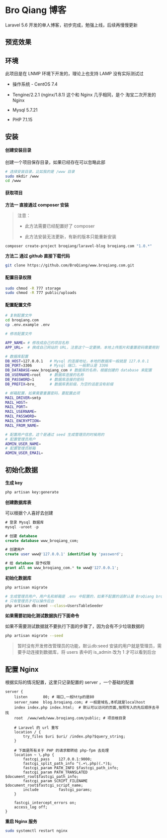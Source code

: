 # Bro Qiang 博客

Laravel 5.6 开发的单人博客，初步完成，勉强上线，后续再慢慢更新

## 预览效果


## 环境

此项目是在 LNMP 环境下开发的，理论上也支持 LAMP 没有实际测试过

- 操作系统 - CentOS 7.4

- Tengine/2.2.1 (nginx/1.8.1) 这个和 Nginx 几乎相同，是个 淘宝二次开发的 Nginx

- Mysql 5.7.21 

- PHP 7.1.15 


## 安装

#### 创建安装目录

创建一个项目保存目录，如果已经存在可以忽略此部

```bash
# 选择安装目录，比如我的是 /www 目录
sudo mkdir /www
cd /www
```

#### 获取项目

__方法一 直接通过 composer 安装__

> 注意：
> 
> - 此方法需要已经配置好了 composer
> 
> - 此方法安装无法更新，有新的版本只能重新安装

```bash
composer create-project broqiang/laravel-blog broqiang.com "1.0.*"
```

__方法二 通过 github 直接下载代码__

```bash
git clone https://github.com/BroQiang/www.broqiang.com.git
```

#### 配置目录权限

```bash
sudo chmod -R 777 storage
sudo chmod -R 777 public/uploads
```

#### 配置配置文件

```bash
# 复制配置文件
cd broqiang.com
cp .env.example .env

# 修改配置文件

APP_NAME= # 修改成自己的项目名称
APP_URL=  # 换成自己网站的 URL，注意这个一定要换，本地上传图片和重置密码需要用到

# 数据库配置
DB_HOST=127.0.0.1   # Mysql 的连接地址，本地的数据库一般就是 127.0.0.1
DB_PORT=3306        # Mysql 端口，一般默认是 3306
DB_DATABASE=www_broqiang_com # 数据库的名称，根据创建的 database 来配置
DB_USERNAME=root    # 数据库连接的名称
DB_PASSWORD=1       # 数据库连接的密码
DB_PREFIX=bro_      # 数据库表前缀，为空的话是没有前缀

# 邮箱配置，如果需要重置密码，要配置此项
MAIL_DRIVER=smtp
MAIL_HOST=
MAIL_PORT=
MAIL_USERNAME=
MAIL_PASSWORD=
MAIL_ENCRYPTION=
MAIL_FROM_NAME=

# 配置用户信息，这个是通过 seed 生成管理员的时候用的
# 配置管理员用户
ADMIN_USER_NAME=
# 配置管理员邮箱
ADMIN_USER_EMAIL=
```

## 初始化数据

__生成 key__

```bash
php artisan key:generate
```

__创建数据库表__

可以根据个人喜好去创建

```sql
# 登录 Mysql 数据库
mysql -uroot -p

# 创建 database
create database www_broqiang_com;

# 创建用户
create user www@'127.0.0.1' identified by 'password';

# 给 database 授予权限
grant all on www_broqiang_com.* to www@'127.0.0.1'; 
```

__初始化数据库__

```bash
php artisan migrate

# 生成管理员用户，用户名和邮箱是 .env 中配置的，如果不配置的话默认是 BroQiang broqiang@qq.com
# 只有管理员才可以操作后台
php artisan db:seed --class=UsersTableSeeder
```

__如果需要初始化测试数据执行下面命令__

如果不需要测试数据就不要执行下面的步骤了，因为会有不少垃圾数据的

```bash
php artisan migrate --seed
```

> 暂时没有开发修改管理员的功能，默认db:seed 安装的用户就是管理员，需要手动连接到数据库，将 users 表中的 is_admin 改为 1 才可以看到后台

## 配置 Nginx

根据实际的情况配置，这里只记录配置的 server ，一个基础的配置

```nginx
server {
    listen       80; # 端口,一般http的是80
    server_name  blog.broqiang.com; # 一般是域名,本机就是localhost
    index index.php index.html;  # 默认可以访问的页面,按照写入的先后顺序去寻找
    root  /www/web/www.broqiang.com/public; # 项目根目录

    # Laravel 的 url 重写
    location / {
        try_files $uri $uri/ /index.php?$query_string;
    }

    # 下面是所有关于 PHP 的请求都转给 php-fpm 去处理
    location ~ \.php {
        fastcgi_pass    127.0.0.1:9000;
        fastcgi_split_path_info ^(.+\.php)(.*)$;
        fastcgi_param PATH_INFO $fastcgi_path_info;
        fastcgi_param PATH_TRANSLATED $document_root$fastcgi_path_info;
        fastcgi_param SCRIPT_FILENAME $document_root$fastcgi_script_name;
        include         fastcgi_params;
    }

    fastcgi_intercept_errors on;
    access_log off;
}
```

__重启 Nginx 服务__

```bash
sudo systemctl restart nginx
```


